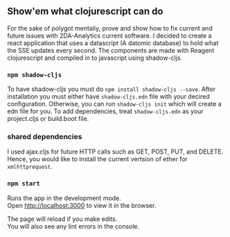## Show'em what clojurescript can do
For the sake of polygot mentaliy, prove and show how to fix current and future issues with 2DA-Analytics current software. I decided to create a react application that uses a datascript (A datomic database) to hold what the SSE updates every second. The components are made with Reagent clojurescript and compiled in to javascript using shadow-cljs.

### `npm shadow-cljs`
To have shadow-cljs you must do `npm install shadow-cljs --save`. After installation you must either have `shadow-cljs.edn` file with your decired configuration. Otherwise, you can run `shadow-cljs init` which will create a edn file for you. 
To add dependencies, treat `shadow-cljs.edn` as your project.cljs or build.boot file.

### shared dependencies
I used ajax.cljs for future HTTP calls such as GET, POST, PUT, and DELETE. Hence, you would like to install the current vertsion of ether for `xmlhttprequest`. 


### `npm start`

Runs the app in the development mode.<br>
Open [http://localhost:3000](http://localhost:3000) to view it in the browser.

The page will reload if you make edits.<br>
You will also see any lint errors in the console.

